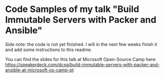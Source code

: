 # Code Samples of my talk **"Build Immutable Servers with Packer and Ansible"**

Side note: the code is not yet finished. I will in the next few weeks finish it and add some instructions to this readme.

You can find the slides for this talk at Microsoft Open-Source Camp here: https://speakerdeck.com/dcsg/build-immutable-servers-with-packer-and-ansible-at-microsoft-os-camp-pt
